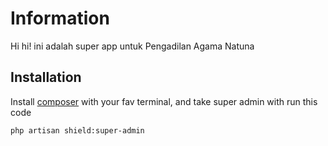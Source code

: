 # Information

Hi hi! ini adalah super app untuk Pengadilan Agama Natuna

## Installation

Install [composer](https://getcomposer.org/) with your fav terminal, and take super admin with run this code

```bash
php artisan shield:super-admin
```